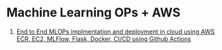 
# Machine Learning OPs + AWS

1. [End to End MLOPs implmentation and deployment in cloud using AWS ECR, EC2, MLFlow, Flask, Docker, CI/CD using Github Actions](https://github.com/Kamalesh9483/End_to_End_ML_project_with_MLFlow_AWS.git)
